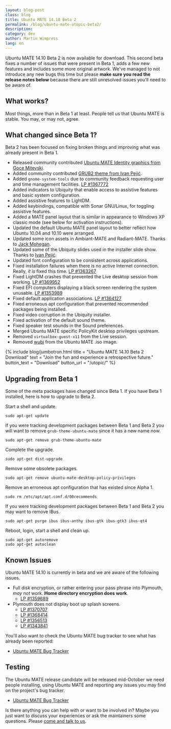 ```yaml
---
layout: blog-post
class: blog
title: Ubuntu MATE 14.10 Beta 2
permalink: /blog/ubuntu-mate-utopic-beta2/
description:
category: dev
author: Martin Wimpress
lang: en
---
```


Ubuntu MATE 14.10 Beta 2 is now available for download. This second beta
fixes a number of issues that were present in Beta 1, adds a few new
features and includes some more original artwork. We've managed to not
introduce any new bugs this time but please **make sure you read the
release notes below** because there are still unresolved issues you'll
need to be aware of.

## What works?

Most things, more than in Beta 1 at least. People tell us that Ubuntu
MATE is stable. You may, or may not, agree.

## What changed since Beta 1?

Beta 2 has been focused on fixing broken things and improving what was
already present in Beta 1.

  * Released community contributed [Ubuntu MATE Identity graphics from Goce Mitevski](https://github.com/gocemitevski/ubuntu-mate-identity-graphics).
  * Added community contributed [GRUB2 theme from Ivan Pejić](https://github.com/nadrimajstor/grub2-themes-ubuntu-mate).
  * Added `gnome-system-tools` due to community feedback requesting user and time management facilities. [LP #1367772](https://bugs.launchpad.net/ubuntu-mate/+bug/1367772)
  * Added indicators to Ubiquity that enable access to assistive features and basic system configuration.
  * Added assistive features to LightDM.
  * Added keybindings, compatible with Sonar GNU/Linux, for toggling assistive features.
  * Added a MATE panel layout that is similar in appearance to Windows XP classic mode (see below for activation instructions).
  * Updated the default Ubuntu MATE panel layout to better reflect how Ubuntu 10.04 and 10.10 were arranged.
  * Updated some icon assets in Ambiant-MATE and Radiant-MATE. Thanks to [Jack Mohegan](https://plus.google.com/101312215214323407176/posts/2dyVkArfx49).
  * Updated some of the Ubiquity slides used in the installer slide show. Thanks to [Ivan Pejić](https://plus.google.com/113587242852192152625/).
  * Updated font configuration to be consistent across applications.
  * Fixed installation failures when there is no active Internet connection. Really, *it is* fixed this time. [LP #1363267](https://bugs.launchpad.net/ubuntu-mate/+bug/1363267)
  * Fixed LightDM crashes that prevented the Live desktop session from working. [LP #1369952](https://bugs.launchpad.net/ubuntu/+source/lightdm/+bug/1369952)
  * Fixed EFI computers displaying a black screen rendering the system unusable. [LP #1353989 ](https://bugs.launchpad.net/ubuntu/+source/systemd-shim/+bug/1353989)
  * Fixed default application associations. [LP #1364127](https://bugs.launchpad.net/ubuntu-mate/+bug/1364127)
  * Fixed erroneous apt configuration that prevented recommended packages being installed.
  * Fixed video corruption in the Ubiquity installer.
  * Fixed activation of the default sound theme.
  * Fixed speaker test sounds in the Sound preferences.
  * Merged Ubuntu MATE specific PolicyKit desktop privileges upstream.
  * Removed `virtualbox-guest-x11` from the Live session.
  * Removed [wubi](https://wiki.ubuntu.com/WubiGuide) from the Ubuntu MATE .iso image.

{% include blog/jumbotron.html
    title = "Ubuntu MATE 14.10 Beta 2 Download"
    text = "Join the fun and experience a retrospective future."
    button_text = "Download"
    button_url = "/utopic/"
%}

## Upgrading from Beta 1

Some of the meta packages have changed since Beta 1. If you have Beta 1
installed, here is how to upgrade to Beta 2.

Start a shell and update.

    sudo apt-get update

If you were tracking development packages between Beta 1 and Beta 2 you
will want to remove `grub-theme-ubuntu-mate` since it has a new name now.

    sudo apt-get remove grub-theme-ubuntu-mate

Complete the upgrade.

    sudo apt-get dist-upgrade

Remove some obsolete packages.

    sudo apt-get remove ubuntu-mate-desktop-policy-privileges

Remove an erroneous apt configuration that has existed since Alpha 1.

    sudo rm /etc/apt/apt.conf.d/00recommends

If you were tracking development packages between Beta 1 and Beta 2 you
may want to remove IBus.

    sudo apt-get purge ibus ibus-anthy ibus-gtk ibus-gtk3 ibus-qt4

Reboot, login, start a shell and clean up.

    sudo apt-get autoremove
    sudo apt-get autoclean

## Known Issues

Ubuntu MATE 14.10 is currently in beta and we are aware of the following
issues.

  * Full disk encryption, or rather entering your pass phrase into Plymouth, *may not* work. **Home directory encryption does work**.
    * [LP #1359689](https://bugs.launchpad.net/ubuntu/+source/plymouth/+bug/1359689)
  * Plymouth does not display boot up splash screens.
    * [LP #1370707](https://bugs.launchpad.net/ubuntu/+source/plymouth/+bug/1370707)
    * [LP #1368414](https://bugs.launchpad.net/ubuntu/+source/plymouth/+bug/1368414)
    * [LP #1356513](https://bugs.launchpad.net/ubuntu/+source/plymouth/+bug/1356513)
    * [LP #1343841](https://bugs.launchpad.net/ubuntu/+source/plymouth/+bug/1343841)

You'll also want to check the Ubuntu MATE bug tracker to see what has
already been reported:

  * [Ubuntu MATE Bug Tracker](https://bugs.launchpad.net/ubuntu-mate)

## Testing

The Ubuntu MATE release candidate will be released mid-October we need
people installing, using Ubuntu MATE and reporting any issues you may
find on the project's bug tracker.

  * [Ubuntu MATE Bug Tracker](https://bugs.launchpad.net/ubuntu-mate)

Is there anything you can help with or want to be involved in? Maybe
you just want to discuss your experiences or ask the maintainers some
questions. Please [come and talk to us](/community/).

